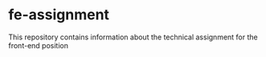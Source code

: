 # fe-assignment
This repository contains information about the technical assignment for the front-end position
